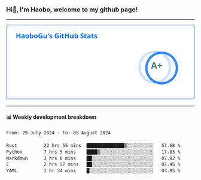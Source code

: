 <!--<h2 align="center"> Hi👋, I'm Haobo, welcome to my github page! </h2>-->
### Hi👋, I'm Haobo, welcome to my github page!
-------

<img href="https://github.com/HaoboGu" src="assets/stats.svg" alt="github stats" /> 

-------

#### 📊 **Weekly development breakdown**
<!--START_SECTION:waka-->

```txt
From: 29 July 2024 - To: 05 August 2024

Rust          22 hrs 55 mins  ██████████████▒░░░░░░░░░░   57.68 %
Python        7 hrs 5 mins    ████▒░░░░░░░░░░░░░░░░░░░░   17.83 %
Markdown      3 hrs 6 mins    ██░░░░░░░░░░░░░░░░░░░░░░░   07.82 %
C             2 hrs 57 mins   ██░░░░░░░░░░░░░░░░░░░░░░░   07.45 %
YAML          1 hr 34 mins    █░░░░░░░░░░░░░░░░░░░░░░░░   03.95 %
```

<!--END_SECTION:waka-->
<!--
backup url: https://github-readme-status-dusky-ten.vercel.app/api?username=HaoboGu&count_private=true&show_icons=true&theme=transparent&border_color=2f80ed
-->
<!--
**HaoboGu/HaoboGu** is a ✨ _special_ ✨ repository because its `README.md` (this file) appears on your GitHub profile.

Here are some ideas to get you started:

- 🔭 I’m currently working on AI-assisted programming tools
- 🌱 I’m currently learning ...
- 👯 I’m looking to collaborate on ...
- 🤔 I’m looking for help with ...
- 💬 Ask me about ...
- 📫 How to reach me: ...
- 😄 Pronouns: ...
- ⚡ Fun fact: ...
-->
